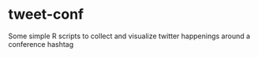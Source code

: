 # tweet-conf
Some simple R scripts to collect and visualize twitter happenings around a conference hashtag
